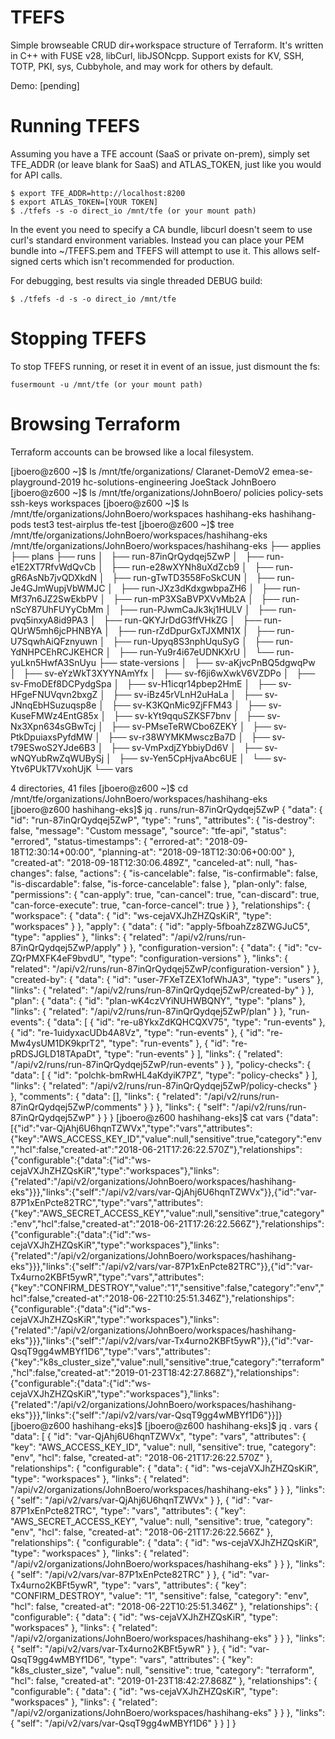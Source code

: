 ﻿# TFEFS
Simple browseable CRUD dir+workspace structure of Terraform.  It's written in C++ with FUSE v28, libCurl, libJSONcpp.  Support exists for KV, SSH, TOTP, PKI, sys, Cubbyhole, and may work for others by default.

Demo: [pending]

# Running TFEFS
Assuming you have a TFE account (SaaS or private on-prem), simply set TFE_ADDR (or leave blank for SaaS) and ATLAS_TOKEN, just like you would for API calls.

```
$ export TFE_ADDR=http://localhost:8200
$ export ATLAS_TOKEN=[YOUR TOKEN]
$ ./tfefs -s -o direct_io /mnt/tfe (or your mount path)
```

In the event you need to specify a CA bundle, libcurl doesn't seem to use curl's standard environment variables.  Instead you can place your PEM bundle into ~/TFEFS.pem and TFEFS will attempt to use it.  This allows self-signed certs which isn't recommended for production.

For debugging, best results via single threaded DEBUG build:
```
$ ./tfefs -d -s -o direct_io /mnt/tfe
```

# Stopping TFEFS
To stop TFEFS running, or reset it in event of an issue, just dismount the fs:
```
fusermount -u /mnt/tfe (or your mount path)
```

# Browsing Terraform
Terraform accounts can be browsed like a local filesystem.  

[jboero@z600 ~]$ ls /mnt/tfe/organizations/
Claranet-DemoV2  emea-se-playground-2019  hc-solutions-engineering  JoeStack  JohnBoero
[jboero@z600 ~]$ ls /mnt/tfe/organizations/JohnBoero/
policies  policy-sets  ssh-keys  workspaces
[jboero@z600 ~]$ ls /mnt/tfe/organizations/JohnBoero/workspaces
hashihang-eks  hashihang-pods  test3  test-airplus  tfe-test
[jboero@z600 ~]$ tree /mnt/tfe/organizations/JohnBoero/workspaces/hashihang-eks
/mnt/tfe/organizations/JohnBoero/workspaces/hashihang-eks
├── applies
├── plans
├── runs
│   ├── run-87inQrQydqej5ZwP
│   ├── run-e1E2XT7RfvWdQvCb
│   ├── run-e28wXYNh8uXdZcb9
│   ├── run-gR6AsNb7jvQDXkdN
│   ├── run-gTwTD3558FoSkCUN
│   ├── run-Je4GJmWupjVbWMJC
│   ├── run-JXz3dKdxgwbpaZH6
│   ├── run-Mf37n6JZ2SwEkbPV
│   ├── run-mP3XSaBVPXVvMb2A
│   ├── run-nScY87UhFUYyCbMm
│   ├── run-PJwmCaJk3kj1HULV
│   ├── run-pvq5inxyA8id9PA3
│   ├── run-QKYJrDdG3ffVHkZG
│   ├── run-QUrW5mh6jcPHNBYA
│   ├── run-rZdDpurGxTJXMN1X
│   ├── run-U7SqwhAiQFznyuwn
│   ├── run-Upyq8S3nphUquSyG
│   ├── run-YdNHPCEhRCJKEHCR
│   ├── run-Yu9r4i67eUDNKXrU
│   └── run-yuLkn5HwfA3SnUyu
├── state-versions
│   ├── sv-aKjvcPnBQ5dgwqPw
│   ├── sv-eYzWkT3XYYNAmYfx
│   ├── sv-f6ji6wXwkV6VZDPo
│   ├── sv-FmoDEf8DCPydgSpa
│   ├── sv-H1icqr14pbep2HmE
│   ├── sv-HFgeFNUVqvn2bxgZ
│   ├── sv-iBz45rVLnH2uHaLa
│   ├── sv-JNnqEbHSuzuqsp8e
│   ├── sv-K3KQnMic9ZjFFM43
│   ├── sv-KuseFMWz4EntG85x
│   ├── sv-kYt9qquSZKSF7bnv
│   ├── sv-Nx3Xpn634sGBwTcj
│   ├── sv-PMseTeRWCbo6ZEKY
│   ├── sv-PtkDpuiaxsPyfdMW
│   ├── sv-r38WYMKMwsczBa7D
│   ├── sv-t79ESwoS2YJde6B3
│   ├── sv-VmPxdjZYbbiyDd6V
│   ├── sv-wNQYubRwZqWUBySj
│   ├── sv-Yen5CpHjvaAbc6UE
│   └── sv-Ytv6PUkT7VxohUjK
└── vars

4 directories, 41 files
[jboero@z600 ~]$ cd /mnt/tfe/organizations/JohnBoero/workspaces/hashihang-eks
[jboero@z600 hashihang-eks]$ jq . runs/run-87inQrQydqej5ZwP
{
  "data": {
    "id": "run-87inQrQydqej5ZwP",
    "type": "runs",
    "attributes": {
      "is-destroy": false,
      "message": "Custom message",
      "source": "tfe-api",
      "status": "errored",
      "status-timestamps": {
        "errored-at": "2018-09-18T12:30:14+00:00",
        "planning-at": "2018-09-18T12:30:06+00:00"
      },
      "created-at": "2018-09-18T12:30:06.489Z",
      "canceled-at": null,
      "has-changes": false,
      "actions": {
        "is-cancelable": false,
        "is-confirmable": false,
        "is-discardable": false,
        "is-force-cancelable": false
      },
      "plan-only": false,
      "permissions": {
        "can-apply": true,
        "can-cancel": true,
        "can-discard": true,
        "can-force-execute": true,
        "can-force-cancel": true
      }
    },
    "relationships": {
      "workspace": {
        "data": {
          "id": "ws-cejaVXJhZHZQsKiR",
          "type": "workspaces"
        }
      },
      "apply": {
        "data": {
          "id": "apply-5fboahZz8ZWGJuC5",
          "type": "applies"
        },
        "links": {
          "related": "/api/v2/runs/run-87inQrQydqej5ZwP/apply"
        }
      },
      "configuration-version": {
        "data": {
          "id": "cv-ZQrPMXFK4eF9bvdU",
          "type": "configuration-versions"
        },
        "links": {
          "related": "/api/v2/runs/run-87inQrQydqej5ZwP/configuration-version"
        }
      },
      "created-by": {
        "data": {
          "id": "user-7FXeTZEX1ofWhJA3",
          "type": "users"
        },
        "links": {
          "related": "/api/v2/runs/run-87inQrQydqej5ZwP/created-by"
        }
      },
      "plan": {
        "data": {
          "id": "plan-wK4czVYiNUHWBQNY",
          "type": "plans"
        },
        "links": {
          "related": "/api/v2/runs/run-87inQrQydqej5ZwP/plan"
        }
      },
      "run-events": {
        "data": [
          {
            "id": "re-u8YkxZdKQHCQXV75",
            "type": "run-events"
          },
          {
            "id": "re-1uidyxacUDb4A8Vz",
            "type": "run-events"
          },
          {
            "id": "re-Mw4ysUM1DK9kprT2",
            "type": "run-events"
          },
          {
            "id": "re-pRDSJGLD18TApaDt",
            "type": "run-events"
          }
        ],
        "links": {
          "related": "/api/v2/runs/run-87inQrQydqej5ZwP/run-events"
        }
      },
      "policy-checks": {
        "data": [
          {
            "id": "polchk-bmRwHL4aKdyiK7PZ",
            "type": "policy-checks"
          }
        ],
        "links": {
          "related": "/api/v2/runs/run-87inQrQydqej5ZwP/policy-checks"
        }
      },
      "comments": {
        "data": [],
        "links": {
          "related": "/api/v2/runs/run-87inQrQydqej5ZwP/comments"
        }
      }
    },
    "links": {
      "self": "/api/v2/runs/run-87inQrQydqej5ZwP"
    }
  }
}
[jboero@z600 hashihang-eks]$ cat vars 
{"data":[{"id":"var-QjAhj6U6hqnTZWVx","type":"vars","attributes":{"key":"AWS_ACCESS_KEY_ID","value":null,"sensitive":true,"category":"env","hcl":false,"created-at":"2018-06-21T17:26:22.570Z"},"relationships":{"configurable":{"data":{"id":"ws-cejaVXJhZHZQsKiR","type":"workspaces"},"links":{"related":"/api/v2/organizations/JohnBoero/workspaces/hashihang-eks"}}},"links":{"self":"/api/v2/vars/var-QjAhj6U6hqnTZWVx"}},{"id":"var-87P1xEnPcte82TRC","type":"vars","attributes":{"key":"AWS_SECRET_ACCESS_KEY","value":null,"sensitive":true,"category":"env","hcl":false,"created-at":"2018-06-21T17:26:22.566Z"},"relationships":{"configurable":{"data":{"id":"ws-cejaVXJhZHZQsKiR","type":"workspaces"},"links":{"related":"/api/v2/organizations/JohnBoero/workspaces/hashihang-eks"}}},"links":{"self":"/api/v2/vars/var-87P1xEnPcte82TRC"}},{"id":"var-Tx4urno2KBFt5ywR","type":"vars","attributes":{"key":"CONFIRM_DESTROY","value":"1","sensitive":false,"category":"env","hcl":false,"created-at":"2018-06-22T10:25:51.346Z"},"relationships":{"configurable":{"data":{"id":"ws-cejaVXJhZHZQsKiR","type":"workspaces"},"links":{"related":"/api/v2/organizations/JohnBoero/workspaces/hashihang-eks"}}},"links":{"self":"/api/v2/vars/var-Tx4urno2KBFt5ywR"}},{"id":"var-QsqT9gg4wMBYf1D6","type":"vars","attributes":{"key":"k8s_cluster_size","value":null,"sensitive":true,"category":"terraform","hcl":false,"created-at":"2019-01-23T18:42:27.868Z"},"relationships":{"configurable":{"data":{"id":"ws-cejaVXJhZHZQsKiR","type":"workspaces"},"links":{"related":"/api/v2/organizations/JohnBoero/workspaces/hashihang-eks"}}},"links":{"self":"/api/v2/vars/var-QsqT9gg4wMBYf1D6"}}]}[jboero@z600 hashihang-eks]$ 
[jboero@z600 hashihang-eks]$ jq . vars
{
  "data": [
    {
      "id": "var-QjAhj6U6hqnTZWVx",
      "type": "vars",
      "attributes": {
        "key": "AWS_ACCESS_KEY_ID",
        "value": null,
        "sensitive": true,
        "category": "env",
        "hcl": false,
        "created-at": "2018-06-21T17:26:22.570Z"
      },
      "relationships": {
        "configurable": {
          "data": {
            "id": "ws-cejaVXJhZHZQsKiR",
            "type": "workspaces"
          },
          "links": {
            "related": "/api/v2/organizations/JohnBoero/workspaces/hashihang-eks"
          }
        }
      },
      "links": {
        "self": "/api/v2/vars/var-QjAhj6U6hqnTZWVx"
      }
    },
    {
      "id": "var-87P1xEnPcte82TRC",
      "type": "vars",
      "attributes": {
        "key": "AWS_SECRET_ACCESS_KEY",
        "value": null,
        "sensitive": true,
        "category": "env",
        "hcl": false,
        "created-at": "2018-06-21T17:26:22.566Z"
      },
      "relationships": {
        "configurable": {
          "data": {
            "id": "ws-cejaVXJhZHZQsKiR",
            "type": "workspaces"
          },
          "links": {
            "related": "/api/v2/organizations/JohnBoero/workspaces/hashihang-eks"
          }
        }
      },
      "links": {
        "self": "/api/v2/vars/var-87P1xEnPcte82TRC"
      }
    },
    {
      "id": "var-Tx4urno2KBFt5ywR",
      "type": "vars",
      "attributes": {
        "key": "CONFIRM_DESTROY",
        "value": "1",
        "sensitive": false,
        "category": "env",
        "hcl": false,
        "created-at": "2018-06-22T10:25:51.346Z"
      },
      "relationships": {
        "configurable": {
          "data": {
            "id": "ws-cejaVXJhZHZQsKiR",
            "type": "workspaces"
          },
          "links": {
            "related": "/api/v2/organizations/JohnBoero/workspaces/hashihang-eks"
          }
        }
      },
      "links": {
        "self": "/api/v2/vars/var-Tx4urno2KBFt5ywR"
      }
    },
    {
      "id": "var-QsqT9gg4wMBYf1D6",
      "type": "vars",
      "attributes": {
        "key": "k8s_cluster_size",
        "value": null,
        "sensitive": true,
        "category": "terraform",
        "hcl": false,
        "created-at": "2019-01-23T18:42:27.868Z"
      },
      "relationships": {
        "configurable": {
          "data": {
            "id": "ws-cejaVXJhZHZQsKiR",
            "type": "workspaces"
          },
          "links": {
            "related": "/api/v2/organizations/JohnBoero/workspaces/hashihang-eks"
          }
        }
      },
      "links": {
        "self": "/api/v2/vars/var-QsqT9gg4wMBYf1D6"
      }
    }
  ]
}

